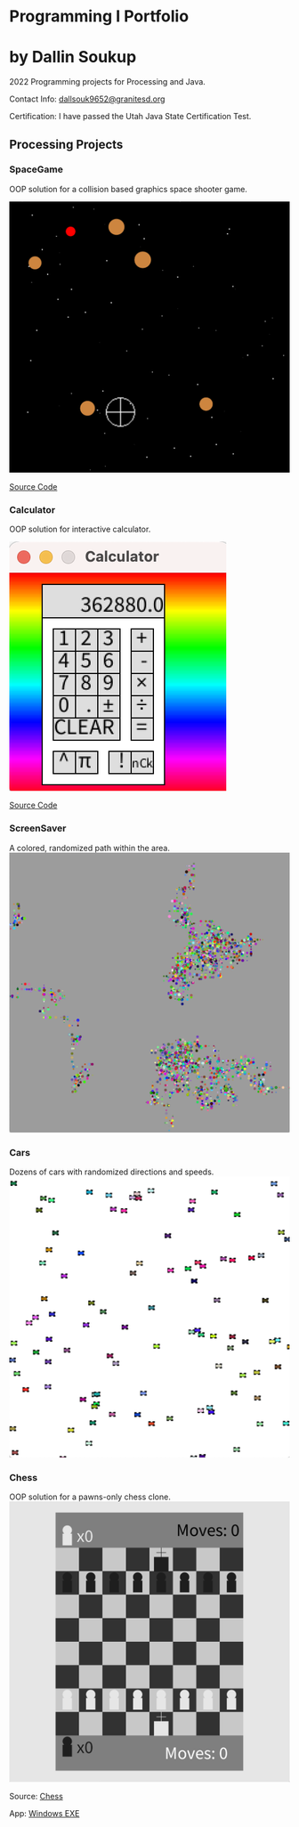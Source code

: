 # Programming I Portfolio

# by Dallin Soukup

2022 Programming projects for Processing and Java.

Contact Info: 
[dallsouk9652@granitesd.org](mailto:dallsouk9652@granitesd.org)

Certification: I have passed the Utah Java State Certification Test.

## Processing Projects

### SpaceGame
OOP solution for a collision based graphics space shooter game.

![SpaceGame](https://github.com/9652211/ProgrammingPortfolioDS2022/blob/gh-pages/Images/sg1.png?raw=true)

[Source Code](https://github.com/9652211/ProgrammingPortfolioDS2022/blob/gh-pages/src/SpaceGame.zip)

### Calculator
OOP solution for interactive calculator.

![SpaceGame](https://github.com/9652211/ProgrammingPortfolioDS2022/blob/gh-pages/Images/calc1.png?raw=true)

[Source Code](https://github.com/9652211/ProgrammingPortfolioDS2022/blob/gh-pages/src/Calculator.zip)

### ScreenSaver
A colored, randomized path within the area.
![ScreenSaver](https://github.com/9652211/ProgrammingPortfolioDS2022/blob/gh-pages/Images/ScreenSaver.png?raw=true)

### Cars
Dozens of cars with randomized directions and speeds.
![Cars](https://github.com/9652211/ProgrammingPortfolioDS2022/blob/gh-pages/Images/Cars.png?raw=true)

### Chess
OOP solution for a pawns-only chess clone.
![Chess](https://github.com/9652211/ProgrammingPortfolioDS2022/blob/gh-pages/Images/Chess.png?raw=true)

Source: 
[Chess](https://github.com/9652211/ProgrammingPortfolioDS2022/blob/gh-pages/src/SpaceGame.zip)

App: 
[Windows EXE](https://github.com/9652211/ProgrammingProjects/blob/main/app/application.windows.zip)
